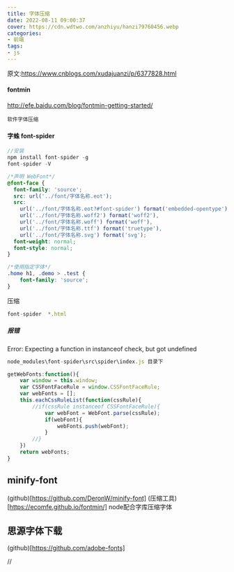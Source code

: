 ```yaml
---
title: 字体压缩
date: 2022-08-11 09:00:37
cover: https://cdn.wdtwo.com/anzhiyu/hanzi79760456.webp
categories:
- 前端
tags:
- js
---
```

原文:https://www.cnblogs.com/xudajuanzi/p/6377828.html
<!--more-->
#### fontmin
http://efe.baidu.com/blog/fontmin-getting-started/
```
软件字体压缩
```

#### 字蛛 font-spider

```js
//安装
npm install font-spider -g
font-spider -V
```
```css
/*声明 WebFont*/
@font-face {
  font-family: 'source';
  src: url('../font/字体名称.eot');
  src:
    url('../font/字体名称.eot?#font-spider') format('embedded-opentype'),
    url('../font/字体名称.woff2') format('woff2'),
    url('../font/字体名称.woff') format('woff'),
    url('../font/字体名称.ttf') format('truetype'),
    url('../font/字体名称.svg') format('svg');
  font-weight: normal;
  font-style: normal;
}

/*使用指定字体*/
.home h1, .demo > .test {
    font-family: 'source';
}
```
压缩
```js
font-spider  *.html
```
##### 报错
Error: Expecting a function in instanceof check, but got undefined
```js
node_modules\font-spider\src\spider\index.js 目录下

getWebFonts:function(){
	var window = this.window;
	var CSSFontFaceRule = window.CSSFontFaceRule;
	var webFonts = [];
	this.eachCssRuleList(function(cssRule){
		//if(cssRule instanceof CSSFontFaceRule){
			var webFont = WebFont.parse(cssRule);
			if(webFont){
				webFonts.push(webFont);
			}
		//}
	})
	return webFonts;
}

```

## minify-font

(github)[https://github.com/DeronW/minify-font]
(压缩工具)[https://ecomfe.github.io/fontmin/]
node配合字库压缩字体

## 思源字体下载

(github)[https://github.com/adobe-fonts]













//
